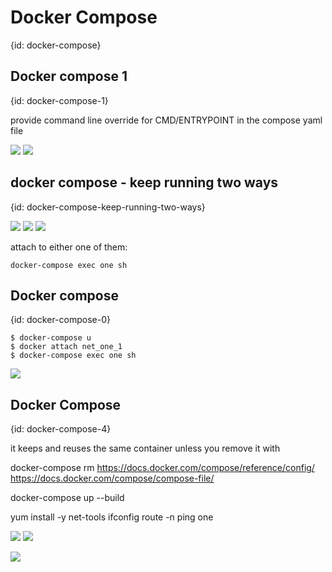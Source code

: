# Docker Compose
{id: docker-compose}

## Docker compose 1
{id: docker-compose-1}

provide command line override for CMD/ENTRYPOINT in the compose yaml file

![](examples/compose1/docker-compose.yml)
![](examples/compose1/Dockerfile)

## docker compose - keep running two ways
{id: docker-compose-keep-running-two-ways}

![](examples/compose2/docker-compose.yml)
![](examples/compose2/Dockerfile1)
![](examples/compose2/Dockerfile2)

attach to either one of them:

```
docker-compose exec one sh
```

## Docker compose
{id: docker-compose-0}

```
$ docker-compose u
$ docker attach net_one_1
$ docker-compose exec one sh
```

![](examples/interactive-shell/docker-compose.yml)

## Docker Compose
{id: docker-compose-4}

it keeps and reuses the same container unless you remove it with

docker-compose rm
https://docs.docker.com/compose/reference/config/
https://docs.docker.com/compose/compose-file/

docker-compose up --build

yum install -y net-tools
ifconfig
route -n
ping one


![](examples/interactive-shell-two/docker-compose.yml)
![](examples/interactive-shell-two/Dockerfile1)

![](examples/interactive-shell-3/docker-compose.yml)


